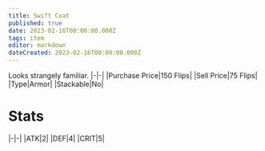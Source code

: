 ```yaml
---
title: Swift Coat
published: true
date: 2023-02-16T00:00:00.000Z
tags: item
editor: markdown
dateCreated: 2023-02-16T00:00:00.000Z
---
```


Looks strangely familiar.
|-|-|
|Purchase Price|150 Flips|
|Sell Price|75 Flips|
|Type|Armor|
|Stackable|No|

# Stats
|-|-|
|ATK|2|
|DEF|4|
|CRIT|5|
